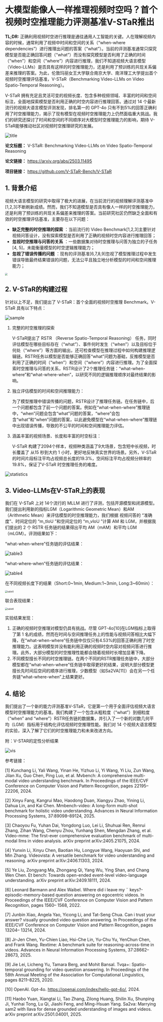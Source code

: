 # 大模型能像人一样推理视频时空吗？首个视频时空推理能力评测基准V-STaR推出

**TL;DR:** 正确利用视频时空进行推理是通往通用人工智能的关键。人在理解视频内容的时候，通常利用了视频中时间和空间的关系（“when-where dependencies”）进行推理出问题的答案（“what”）。当前的评测基准通常只探究模型是否能正确回答问题（“what”）而没有探究模型是否利用了正确的时间（“when”）和空间（“where”）内容进行推理，我们不知道视频大语言模型（Video-LLMs）是否具有这样的时空推理能力，还是利用了预训练的共现关系偏差来推理的答案。为此，伦敦玛丽女王大学联合南京大学、南洋理工大学提出首个视频时空推理评估基准，V-STaR（Benchmarking Video-LLMs on Video Spatio-Temporal Reasoning）。

V-STaR 拥有充足且灵活可变的视频长度、包含多种视频领域、丰富的时间和空间标注，全面地探索模型是否利用正确的时空内容进行推理回答。通过对 14 个最新流行的视频大语言模型评测发现，排名第一的 GPT-4o 只有不到5%的回答正确利用了时空推理能力，揭示了现有模型在视频时空推理能力上仍然面临重大挑战。我们的研究还探讨了时间和空间的不同顺序对大模型时空推理能力的影响，期待 V-STaR能够推动社区对视频时空推理研究的发展。

![title](./figs/title.png)

**论文标题：** V-STaR: Benchmarking Video-LLMs on Video Spatio-Temporal Reasoning

**论文链接：** https://arxiv.org/abs/2503.11495

**项目链接：** https://github.com/V-STaR-Bench/V-STaR

## 1. 背景介绍

视频大语言模型的研究中取得了极大的进展，在当前流行的视频理解评测基准中[1,2,3]不断刷新成绩。然而，我们不知道模型是否具有像人一样的时空推理能力，还是利用了预训练的共现关系偏差来推理的答案。当前研究社区仍然缺乏全面和有效的时空推理评估基准，主要存在以下问题：

- **缺乏完整的时空推理的探索** ：当前流行的 Video Benchmark[1,2,3]主要针对视频问答设计，没有探索模型是否利用了正确的视频时空内容进行推理回答；
- **忽视时空推理与问答的关系** ：一些数据集对待时空推理与问答为独立的子任务[4, 5]，未能衡量模型的时空逻辑推理能力；
- **忽视了错误传播的问题** ：现有的评测基准[6,7,8,9]忽视了模型推理过程中发生错误导致最终结果错误的问题，无法公平且独立地分析模型的时间和空间推理能力；

<img src="./figs/motivation.png" style="zoom:50%;" />

## 2. V-STaR的构建过程

针对以上不足，我们提出了 V-STaR：首个全面的视频时空推理 Benchmark。V-STaR 具有以下特点：

![sample](./figs/sample.png)

1. 完整的时空推理的探索

   V-STaR提出了 RSTR （Reverse Spatio-Temporal Reasoning） 任务，同时评估模型在哪些目标存在（“what”）、事件何时发生（“when”）以及目标位于何处（“where”）等方面的输出，还可检查模型在推理过程中如何构建推理逻辑链。RSTR任务以模型是否能够正确回答“what”问题为基础，反推模型是否利用了正确的时间（“when”）和空间（“where”）内容进行推理。为了全面探索时空推理与问答的关系，RSTR设计了2个推理任务链：“what-when-where”和“what-where-when”，以研究不同的逻辑推理顺序对最终结果的影响。

2. 独立评估模型的时间和空间推理能力：

   为了模型推理中错误传播的问题，RSTR设计了推理任务链。在任务链中，后一个问题都包含了前一个问题的答案。例如在“what-when-where”推理链中，“when”问题会包含“what”问题的答案，“where”会包含“what”和“when”问题的答案，以此避免模型在“what-when-where”推理链中出现错误传播，导致的不公平的时间和空间推理能力评估。

3. 涵盖丰富的视频场景、长度和丰富的时空标注：

   V-STaR 构建了2094个样本，视频种类涵盖了9大场景，包含短中长视频，时长覆盖了 从15 秒到大约 1 小时，更好地反映真实世界的场景。另外，V-STaR 的时间片段标注平均占视频总长度的19.3%，空间标注平均占视频分辨率的19.8%，保证了V-STaR 时空推理任务的难度。

![statistics](./figs/statistics.png)

## 3. Video-LLMs在V-STaR上的表现

我们在 V-STaR 上对 14个流行的 MLLM 进行了评测，包括开源模型和闭源模型。我们提出利用新的指标LGM（Logarithmic Geometric Mean）和AM（Arithmetic Mean）来评估模型的时空推理能力，我们根据 视频问答的 “准确度”、时间定位的 “m_tIoU ”和空间定位的 “m_vIoU ”计算 AM 和 LGM，并根据我们提出的 2 个 RSTR 任务链的结果得出平均 AM（mAM）和平均 LGM（mLGM）。评测结果如下：

“what-when-where”任务链的评估结果：

![table3](./figs/table3.png)

“what-where-when”任务链的评估结果：

![table4](./figs/table4.png)

在不同视频长度下的结果（Short:0\~1min, Medium:1\~3min, Long:3\~60min）：

<img src="./figs/table5.png" alt="table5" style="zoom:50%;" />

联合表现结果：

<img src="./figs/table6.png" alt="table6" style="zoom:50%;" />

实验结果发现：

1. 正确的视频时空推理对模型仍具有挑战。尽管 GPT-4o[10]在LGM指标上取得了第 1 名的成绩，然而在时间与空间推理任务上的性能与视频问答相比大幅下降，在“what-when-where”任务链中仅仅只有4.53%的回答正确利用了时空推理能力。这表明模型并没有能利用正确的视频时空内容对视频问答进行推理。此外，大部分模型的时空推理性能都会随着视频时长增加显著下降。
2. 不同模型擅长不同的时空推理链。在两个不同的RSTR推理任务链中，大部分模型都在“what-when-where”任务链中取得更好的结果，说明大部分模型更擅长先时间后空间的顺序进行推理，少数模型（如Sa2VA[11]）会在另一个任务链“what-where-when”上结果更好。

## 4. 结论

我们提出了一个新的能力评测基准V-STaR，它是第一个用于全面评估视频大语言模型时空推理能力的基准。我们构建了一个包含从粗粒度（“what”）到细粒度（“when” and “where”）RSTR任务链的数据集，并引入了一个新的对数几何平均（LGM）指标用于结构化评估视频时空推理性能。我们对 14 个视频大语言模型的实验，深入了解了它们的时空推理能力和未来改进方向。

附：V-STAR的定性分析结果

![vis](./figs/vis.png)

参考链接：

[1] Kunchang Li, Yali Wang, Yinan He, Yizhuo Li, Yi Wang, Yi Liu, Zun Wang, Jilan Xu, Guo Chen, Ping Luo, et al. Mvbench: A comprehensive multi-modal video understanding benchmark. In Proceedings of the IEEE/CVF Conference on Computer Vision and Pattern Recognition, pages 22195– 22206, 2024.

[2] Xinyu Fang, Kangrui Mao, Haodong Duan, Xiangyu Zhao, Yining Li, Dahua Lin, and Kai Chen. Mmbench-video: A long-form multi-shot benchmark for holistic video understanding. Advances in Neural Information Processing Systems, 37:89098–89124, 2025.

[3] Chaoyou Fu, Yuhan Dai, Yongdong Luo, Lei Li, Shuhuai Ren, Renrui Zhang, Zihan Wang, Chenyu Zhou, Yunhang Shen, Mengdan Zhang, et al. Video-mme: The first-ever comprehensive evaluation benchmark of multi-modal llms in video analysis. arXiv preprint arXiv:2405.21075, 2024.

[4] Yunxin Li, Xinyu Chen, Baotian Hu, Longyue Wang, Haoyuan Shi, and Min Zhang. Videovista: A versatile benchmark for video understanding and reasoning. arXiv preprint arXiv:2406.11303, 2024.

[5] Ye Liu, Zongyang Ma, Zhongang Qi, Yang Wu, Ying Shan, and Chang Wen Chen. Et bench: Towards open-ended event-level video-language understanding. arXiv preprint arXiv:2409.18111, 2024.

[6] Leonard Barmann and Alex Waibel. Where did i leave my ¨ keys?-episodic-memory-based question answering on egocentric videos. In Proceedings of the IEEE/CVF Conference on Computer Vision and Pattern Recognition, pages 1560– 1568, 2022.

[7] Junbin Xiao, Angela Yao, Yicong Li, and Tat-Seng Chua. Can i trust your answer? visually grounded video question answering. In Proceedings of the IEEE/CVF Conference on Computer Vision and Pattern Recognition, pages 13204– 13214, 2024.

[8] Jr-Jen Chen, Yu-Chien Liao, Hsi-Che Lin, Yu-Chu Yu, YenChun Chen, and Frank Wang. Rextime: A benchmark suite for reasoning-across-time in videos. Advances in Neural Information Processing Systems, 37:28662–28673, 2025.

[9] Jie Lei, Licheng Yu, Tamara Berg, and Mohit Bansal. Tvqa+: Spatio-temporal grounding for video question answering. In Proceedings of the 58th Annual Meeting of the Association for Computational Linguistics, pages 8211–8225, 2020. 

[10] OpenAI. Gpt-4o. https://openai.com/index/hello-gpt-4o/, 2024.

[11] Haobo Yuan, Xiangtai Li, Tao Zhang, Zilong Huang, Shilin Xu, Shunping Ji, Yunhai Tong, Lu Qi, Jiashi Feng, and Ming-Hsuan Yang. Sa2va: Marrying sam2 with llava for dense grounded understanding of images and videos. arXiv preprint arXiv:2501.04001, 2025.

